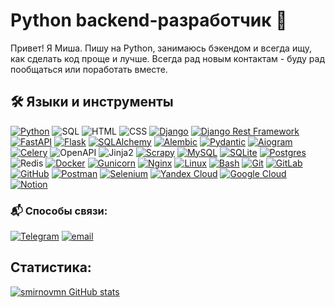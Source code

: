 # Python backend-разработчик 👋

Привет! Я Миша. Пишу на Python, занимаюсь бэкендом и всегда ищу, как сделать код проще и лучше.
Всегда рад новым контактам - буду рад пообщаться или поработать вместе.

## 🛠️ Языки и инструменты

[![Python](https://img.shields.io/badge/python%20-%2314354C.svg?&style=for-the-badge&logo=python&logoColor=white)](https://docs.python.org/3/)
![SQL](https://img.shields.io/badge/SQL-3670A0?style=for-the-badge&logo=SQL&logoColor=ffdd54)
![HTML](https://img.shields.io/badge/html5%20-%23E34F26.svg?&style=for-the-badge&logo=html5&logoColor=white)
![CSS](https://img.shields.io/badge/css3%20-%231572B6.svg?&style=for-the-badge&logo=css3&logoColor=white)
[![Django](https://img.shields.io/badge/django-%23092E20.svg?style=for-the-badge&logo=django&logoColor=white)](https://docs.djangoproject.com/en/5.0/)
[![Django Rest Framework](https://img.shields.io/badge/DJANGO-REST-ff1709?style=for-the-badge&logo=django&logoColor=white&color=ff1709&labelColor=gray)](https://www.django-rest-framework.org/)
[![FastAPI](https://img.shields.io/badge/FastAPI-005571?style=for-the-badge&logo=fastapi)](https://fastapi.tiangolo.com/)
[![Flask](https://img.shields.io/badge/flask%20-%23000.svg?&style=for-the-badge&logo=flask&logoColor=white)](https://flask.palletsprojects.com/en/3.0.x/)
[![SQLAlchemy](https://img.shields.io/badge/SQLAlchemy-%23C71A36.svg?style=for-the-badge&logo=sqlalchemy&logoColor=white)](https://docs.sqlalchemy.org/)
[![Alembic](https://img.shields.io/badge/Alembic-%232C3E50.svg?style=for-the-badge)](https://alembic.sqlalchemy.org/)
[![Pydantic](https://img.shields.io/badge/Pydantic-%230071C5.svg?style=for-the-badge)](https://docs.pydantic.dev/latest/)
[![Aiogram](https://img.shields.io/badge/Aiogram-%233570B9.svg?style=for-the-badge&logo=telegram&logoColor=white)](https://docs.aiogram.dev/en/latest/)
[![Celery](https://img.shields.io/badge/Celery-%2300C7B7.svg?style=for-the-badge&logo=celery&logoColor=white)](https://docs.celeryq.dev/en/stable/)
![OpenAPI](https://img.shields.io/badge/OpenAPI/Swagger-85EA2D?style=for-the-badge&logo=swagger&logoColor=black)
![Jinja2](https://img.shields.io/badge/Jinja2-%23B41717.svg?style=for-the-badge)
[![Scrapy](https://img.shields.io/badge/Scrapy-63a359.svg?style=for-the-badge&logo=Scrapy&logoColor=white)](https://scrapy.org/)
[![MySQL](https://img.shields.io/badge/mysql-%2300f.svg?style=for-the-badge&logo=mysql&logoColor=white)](https://dev.mysql.com/doc/)
[![SQLite](https://img.shields.io/badge/sqlite-%2307405e.svg?style=for-the-badge&logo=sqlite&logoColor=white)](https://www.sqlite.org/docs.html)
[![Postgres](https://img.shields.io/badge/postgres-%23316192.svg?style=for-the-badge&logo=postgresql&logoColor=white)](https://www.postgresql.org/docs/)
![Redis](https://img.shields.io/badge/Redis-%23DC382D.svg?style=for-the-badge&logo=redis&logoColor=white)
[![Docker](https://img.shields.io/badge/docker-%230db7ed.svg?style=for-the-badge&logo=docker&logoColor=white)](https://docs.docker.com/desktop/)
[![Gunicorn](https://img.shields.io/badge/Gunicorn-%23009639.svg?style=for-the-badge&logo=Gunicorn&logoColor=white)](https://docs.gunicorn.org/en/stable/)
[![Nginx](https://img.shields.io/badge/nginx-%23009639.svg?style=for-the-badge&logo=nginx&logoColor=white)](https://nginx.org/en/docs/)
[![Linux](https://img.shields.io/badge/Linux-FCC624.svg?style=for-the-badge&logo=Linux&logoColor=black)](https://www.kernel.org/doc/html/v4.10/index.html)
[![Bash](https://img.shields.io/badge/Bash-%23000000.svg?style=for-the-badge&logo=Bash&logoColor=white)](https://www.gnu.org/savannah-checkouts/gnu/bash/manual/bash.html)
[![Git](https://img.shields.io/badge/Git-%230db7ed.svg?style=for-the-badge&logo=Git&logoColor=white)](https://git-scm.com/doc)
[![GitLab](https://img.shields.io/badge/gitlab%20-%23181717.svg?&style=for-the-badge&logo=gitlab&logoColor=white)](https://about.gitlab.com/)
[![GitHub](https://img.shields.io/badge/github%20-%23121011.svg?&style=for-the-badge&logo=github&logoColor=white)](https://github.com/)
[![Postman](https://img.shields.io/badge/Postman-FF6C37?style=for-the-badge&logo=postman&logoColor=white)](https://www.postman.com/)
[![Selenium](https://img.shields.io/badge/Selenium-%23009639.svg?style=for-the-badge&logo=Selenium&logoColor=white)](https://www.selenium.dev/documentation/)
[![Yandex Cloud](https://img.shields.io/badge/Yandex%20Cloud%20-%23000.svg?&style=for-the-badge&logo=yandex-cloud&logoColor=blue)](https://yandex.cloud/ru/)
[![Google Cloud](https://img.shields.io/badge/Google%20Cloud%20-%234285F4.svg?&style=for-the-badge&logo=google-cloud&logoColor=white)](https://cloud.google.com/)
[![Notion](https://img.shields.io/badge/Notion-%23000000.svg?style=for-the-badge&logo=Notion&logoColor=white)](https://www.notion.so/)


### 📬 Способы связи:

[![Telegram](https://img.shields.io/badge/-Telegram-blue?style=for-the-badge&logo=Telegram&logoColor=white)](https://t.me/mishaaa1111)
[![email](https://img.shields.io/static/v1?style=for-the-badge&message=email&color=red&logo=maildotru&logoColor=FFFFFF&label=)](mailto:mishasmirnovog@gmail.com)

## Статистика:

[![smirnovmn GitHub stats](https://github-readme-stats.vercel.app/api?username=smirnovmn&show_icons=true&theme=synthwave)](https://github.com/anuraghazra/github-readme-stats)
